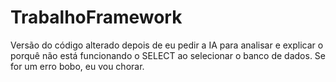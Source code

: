 # TrabalhoFramework
Versão do código alterado depois de eu pedir a IA para analisar e explicar o porquê não está funcionando o SELECT ao selecionar o banco de dados. Se for um erro bobo, eu vou chorar.
